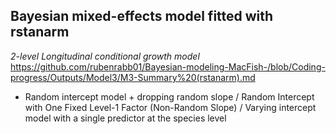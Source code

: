 ## Bayesian mixed-effects model fitted with rstanarm 

*2-level Longitudinal conditional growth model*
https://github.com/rubenrabb01/Bayesian-modeling-MacFish-/blob/Coding-progress/Outputs/Model3/M3-Summary%20(rstanarm).md
- Random intercept model + dropping random slope / Random Intercept with One Fixed Level-1 Factor (Non-Random Slope) / Varying intercept   model with a single predictor at the species level 



